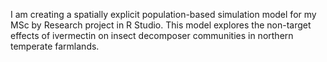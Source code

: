 I am creating a spatially explicit population-based simulation model for my MSc by Research project in R Studio. This model explores the non-target effects of ivermectin
on insect decomposer communities in northern temperate farmlands. 
